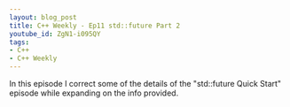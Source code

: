 ```yaml
---
layout: blog_post
title: C++ Weekly - Ep11 std::future Part 2
youtube_id: ZgN1-i095QY
tags:
- C++
- C++ Weekly
---
```


In this episode I correct some of the details of the "std::future Quick Start" episode while expanding on the info provided. 
